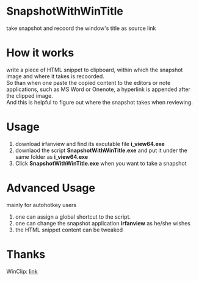 # SnapshotWithWinTitle
take snapshot and recoord the window's title as source link

# How it works
write a piece of HTML snippet to clipboard, within which  the snapshot image and where it takes is recoorded.  
So than when one paste the copied content to the editors or note applications, such as MS Word or Onenote, a hyperlink is appended after the clipped image.   
And this is helpful to figure out where the snapshot takes when reviewing.

# Usage
1. download irfanview and find its excutable file **i_view64.exe** 
2. downlaod the script **SnapshotWithWinTitle.exe** and put it under the same folder as **i_view64.exe** 
3. Click **SnapshotWithWinTitle.exe** when you want to take a snapshot

# Advanced Usage
mainly for autohotkey users
1. one can assign a global shortcut to the script.
2. one can change the snapshot application **irfanview** as he/she wishes
3. the HTML snippet content can be tweaked

# Thanks
WinClip: [link](https://www.autohotkey.com/boards/viewtopic.php?f=6&t=29314)


